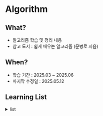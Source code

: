 # Algorithm

## What?

- 알고리즘 학습 및 정리 내용
- 참고 도서 : 쉽게 배우는 알고리즘 (문병로 지음)

## When?

- 학습 기간 : 2025.03 ~ 2025.06
- 마지막 수정일 : 2025.05.12

## Learning List

<details>
    <summary>list
    </summary>

- ch00 [알고리즘 개요](https://github.com/BangYunseo/TIL/blob/main/ComputerScience/Algorithm/ch00_WhatIsAlgorithm.md)
- ch01 [점근적 분석](https://github.com/BangYunseo/TIL/blob/main/ComputerScience/Algorithm/ch01_AsymptoticAnalysis.md)
- ch02 [점화식](https://github.com/BangYunseo/TIL/blob/main/ComputerScience/Algorithm/ch02_RecurrenceRelation.md)
- ch03 [기본 정렬 알고리즘](https://github.com/BangYunseo/TIL/blob/main/ComputerScience/Algorithm/ch03_BasicSorting.md)
 
  
</details>
